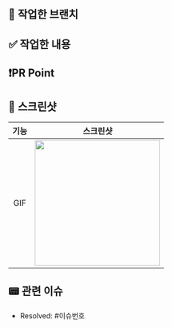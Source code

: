 
## 🌴 작업한 브랜치
<!-- 예시: `feat/#131` -->


## ✅ 작업한 내용
<!-- 작업한 내용 적어주세요! -->

<!--
```
넣고싶은 코드가 있다면 적어주세요
```
-->


## ❗️PR Point
<!-- 부족했던 점 혹은 개선하고 싶은 방향이 있다면 얘기해주세요 -->

<!--
```
넣고싶은 코드가 있다면 적어주세요
```
-->


## 📸 스크린샷
<!-- 스크린 샷을 첨부해주세요 -->
|기능|스크린샷|
|:--:|:--:|
|GIF|<img src = "" width ="250">|


## 📟 관련 이슈
- Resolved: #이슈번호
